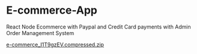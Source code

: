 # E-commerce-App
React Node Ecommerce with Paypal and Credit Card payments with Admin Order Management System


[e-commerce_I1T9gzEV.compressed.zip](https://github.com/rintujacob65/E-commerce-App/files/4697666/e-commerce_I1T9gzEV.compressed.zip)


